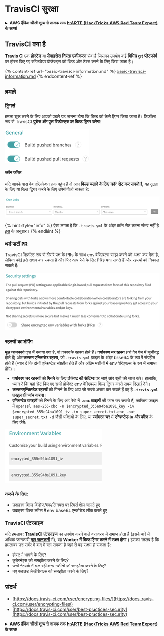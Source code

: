# TravisCI सुरक्षा

<details>

<summary><strong>AWS हैकिंग सीखें शून्य से नायक तक</strong> <a href="https://training.hacktricks.xyz/courses/arte"><strong>htARTE (HackTricks AWS Red Team Expert)</strong></a><strong> के साथ!</strong></summary>

HackTricks का समर्थन करने के अन्य तरीके:

* यदि आप चाहते हैं कि आपकी **कंपनी का विज्ञापन HackTricks में दिखाई दे** या **HackTricks को PDF में डाउनलोड करें** तो [**सब्सक्रिप्शन प्लान्स**](https://github.com/sponsors/carlospolop) देखें!
* [**आधिकारिक PEASS & HackTricks स्वैग**](https://peass.creator-spring.com) प्राप्त करें
* [**The PEASS Family**](https://opensea.io/collection/the-peass-family) की खोज करें, हमारा विशेष [**NFTs**](https://opensea.io/collection/the-peass-family) संग्रह
* 💬 [**Discord समूह**](https://discord.gg/hRep4RUj7f) में **शामिल हों** या [**telegram समूह**](https://t.me/peass) में या **Twitter** 🐦 पर मुझे **फॉलो** करें [**@carlospolopm**](https://twitter.com/carlospolopm)**.**
* **अपनी हैकिंग तरकीबें साझा करें PRs जमा करके** [**HackTricks**](https://github.com/carlospolop/hacktricks) और [**HackTricks Cloud**](https://github.com/carlospolop/hacktricks-cloud) github repos में.

</details>

## TravisCI क्या है

**Travis CI** एक **होस्टेड** या **प्रीमाइसेस** **निरंतर एकीकरण** सेवा है जिसका उपयोग कई **विभिन्न git प्लेटफॉर्म** पर होस्ट किए गए सॉफ्टवेयर प्रोजेक्ट्स को बिल्ड और टेस्ट करने के लिए किया जाता है।

{% content-ref url="basic-travisci-information.md" %}
[basic-travisci-information.md](basic-travisci-information.md)
{% endcontent-ref %}

## हमले

### ट्रिगर्स

हमला शुरू करने के लिए आपको पहले यह जानना होगा कि बिल्ड को कैसे ट्रिगर किया जाता है। डिफ़ॉल्ट रूप से TravisCI **पुशेस और पुल रिक्वेस्ट्स पर बिल्ड ट्रिगर करेगा**:

![](<../../.gitbook/assets/image (19) (1).png>)

#### क्रॉन जॉब्स

यदि आपके पास वेब एप्लिकेशन तक पहुंच है तो आप **बिल्ड चलाने के लिए क्रॉन सेट कर सकते हैं**, यह दृढ़ता के लिए या बिल्ड ट्रिगर करने के लिए उपयोगी हो सकता है:

![](<../../.gitbook/assets/image (42).png>)

{% hint style="info" %}
ऐसा लगता है कि `.travis.yml` के अंदर क्रॉन सेट करना संभव नहीं है [इस](https://github.com/travis-ci/travis-ci/issues/9162) के अनुसार।
{% endhint %}

### थर्ड पार्टी PR

TravisCI डिफ़ॉल्ट रूप से तीसरे पक्ष के PRs के साथ env वेरिएबल्स साझा करने को अक्षम कर देता है, लेकिन कोई इसे सक्षम कर सकता है और फिर आप रेपो के लिए PRs बना सकते हैं और रहस्यों को निकाल सकते हैं:

![](<../../.gitbook/assets/image (1) (1) (1) (1) (1) (1) (1) (1) (1) (1) (1) (1) (1) (1) (1) (1) (1) (1) (1) (1).png>)

### रहस्यों का डंपिंग

[**मूल जानकारी**](basic-travisci-information.md) पृष्ठ में बताया गया है, दो प्रकार के रहस्य होते हैं। **पर्यावरण चर रहस्य** (जो वेब पेज में सूचीबद्ध होते हैं) और **कस्टम एन्क्रिप्टेड रहस्य**, जो `.travis.yml` फ़ाइल के अंदर base64 के रूप में संग्रहीत होते हैं (ध्यान दें कि दोनों एन्क्रिप्टेड संग्रहीत होते हैं और अंतिम मशीनों में env वेरिएबल्स के रूप में समाप्त होंगे)।

* **पर्यावरण चर रहस्यों** को **गिनने** के लिए **प्रोजेक्ट की सेटिंग्स** पर जाएं और सूची की जांच करें। हालांकि, ध्यान दें कि यहां सेट किए गए सभी प्रोजेक्ट env वेरिएबल्स बिल्ड ट्रिगर करते समय दिखाई देंगे।
* **कस्टम एन्क्रिप्टेड रहस्यों** को गिनने के लिए आप जो सबसे अच्छा कर सकते हैं वह है **`.travis.yml` फ़ाइल की जांच करना**।
* **एन्क्रिप्टेड फ़ाइलों** को गिनने के लिए आप रेपो में **`.enc` फ़ाइलों** की जांच कर सकते हैं, कॉन्फ़िग फ़ाइल में `openssl aes-256-cbc -K $encrypted_355e94ba1091_key -iv $encrypted_355e94ba1091_iv -in super_secret.txt.enc -out super_secret.txt -d` जैसी पंक्तियों के लिए, या **पर्यावरण चर** में **एन्क्रिप्टेड iv और कीज़** के लिए जैसे:

![](<../../.gitbook/assets/image (71).png>)

### करने के लिए:

* उदाहरण बिल्ड विंडोज/मैक/लिनक्स पर रिवर्स शेल चलाते हुए
* उदाहरण बिल्ड लॉग्स में env base64 एन्कोडेड लीक करते हुए

### TravisCI एंटरप्राइज

यदि हमलावर **TravisCI एंटरप्राइज** का उपयोग करने वाले वातावरण में समाप्त होता है (इसके बारे में अधिक जानकारी [**मूल जानकारी**](basic-travisci-information.md#travisci-enterprise) में), वह **Worker में बिल्ड ट्रिगर करने में सक्षम होगा।** इसका मतलब है कि हमलावर उस सर्वर में बाद में चल सकता है जहां से वह सक्षम हो सकता है:

* होस्ट में भागने के लिए?
* कुबेरनेट्स को समझौता करने के लिए?
* उसी नेटवर्क में चल रही अन्य मशीनों को समझौता करने के लिए?
* नए क्लाउड क्रेडेंशियल्स को समझौता करने के लिए?

## संदर्भ

* [https://docs.travis-ci.com/user/encrypting-files/](https://docs.travis-ci.com/user/encrypting-files/)
* [https://docs.travis-ci.com/user/best-practices-security](https://docs.travis-ci.com/user/best-practices-security)

<details>

<summary><strong>AWS हैकिंग सीखें शून्य से नायक तक</strong> <a href="https://training.hacktricks.xyz/courses/arte"><strong>htARTE (HackTricks AWS Red Team Expert)</strong></a><strong> के साथ!</strong></summary>

HackTricks का समर्थन करने के अन्य तरीके:

* यदि आप चाहते हैं कि आपकी **कंपनी का विज्ञापन HackTricks में दिखाई दे** या **HackTricks को PDF में डाउनलोड करें** तो [**सब्सक्रिप्शन प्लान्स**](https://github.com/sponsors/carlospolop) देखें!
* [**आधिकारिक PEASS & HackTricks स्वैग**](https://peass.creator-spring.com) प्राप्त करें
* [**The PEASS Family**](https://opensea.io/collection/the-peass-family) की खोज करें, हमारा विशेष [**NFTs**](https://opensea.io/collection/the-peass-family) संग्रह
* 💬 [**Discord समूह**](https://discord.gg/hRep4RUj7f) में **शामिल हों** या [**telegram समूह**](https://t.me/peass) में या **Twitter** 🐦 पर मुझे **फॉलो** करें [**@carlospolopm**](https://twitter.com/carlospolopm)**.**
* **अपनी हैकिंग तरकीबें साझा करें PRs जमा करके** [**HackTricks**](https://github.com/carlospolop/hacktricks) और [**HackTricks Cloud**](https://github.com/carlospolop/hacktricks-cloud) github repos में.

</details>
